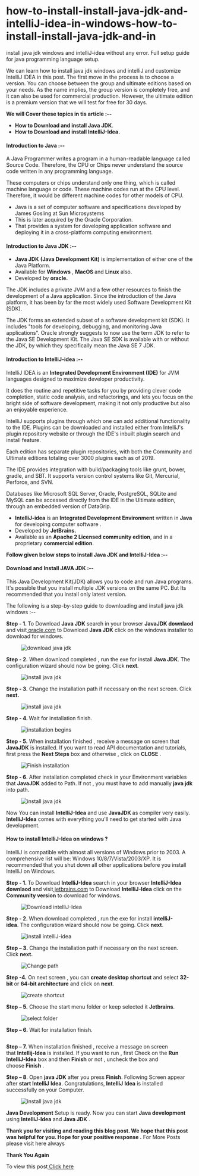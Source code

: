 # how-to-install-install-java-jdk-and-intelliJ-idea-in-windows-how-to-install-install-java-jdk-and-in
<!-- wp:paragraph -->
<p>install java jdk windows and intelliJ-idea without any error.  Full setup guide for java programming language setup.</p>
<!-- /wp:paragraph -->

<!-- wp:paragraph -->
<p>We can learn how to install java jdk windows and intelliJ and customize IntelliJ IDEA in this post. The first move in the process is to choose a version. You can choose between the group and ultimate editions based on your needs. As the name implies, the group version is completely free, and it can also be used for commercial production. However, the ultimate edition is a premium version that we will test for free for 30 days.</p>
<!-- /wp:paragraph -->

<!-- wp:paragraph -->
<p><strong>We will Cover these topics in tis article :--</strong></p>
<!-- /wp:paragraph -->

<!-- wp:list -->
<ul><li><strong>How to Download and install Java JDK</strong>.</li><li><strong>How to Download and install IntelliJ-Idea.</strong></li></ul>
<!-- /wp:list -->

<!-- wp:heading {"level":4} -->
<h4><strong>Introduction to Java</strong> :--</h4>
<!-- /wp:heading -->

<!-- wp:paragraph -->
<p>A Java Programmer writes a program in a human-readable language called Source Code. Therefore, the CPU or Chips never understand the source code written in any programming language.</p>
<!-- /wp:paragraph -->

<!-- wp:paragraph -->
<p>These computers or chips understand only one thing, which is called machine language or code. These machine codes run at the CPU level. Therefore, it would be different machine codes for other models of CPU.</p>
<!-- /wp:paragraph -->

<!-- wp:list -->
<ul><li>Java is a set of computer software and specifications developed by James Gosling at Sun Microsystems</li><li>This is later acquired by the Oracle Corporation.</li><li>That provides a system for developing application software and deploying it in a cross-platform computing environment.</li></ul>
<!-- /wp:list -->

<!-- wp:heading {"level":4} -->
<h4><strong>Introduction</strong> to <strong>Java</strong> <strong>JDK</strong> :--  </h4>
<!-- /wp:heading -->

<!-- wp:list -->
<ul><li><strong>Java JDK</strong> <strong>(Java Development Kit)</strong> is implementation of either one of the Java Platform.</li><li>Available for <strong>Windows</strong>  , <strong>MacOS </strong>and <strong>Linux</strong> also. </li><li>Developed by <strong>oracle.</strong></li></ul>
<!-- /wp:list -->

<!-- wp:paragraph -->
<p>The JDK includes a private JVM and a few other resources to finish the development of a Java application. Since the introduction of the Java platform, it has been by far the most widely used Software Development Kit (SDK).</p>
<!-- /wp:paragraph -->

<!-- wp:paragraph -->
<p>The JDK forms an extended subset of a software development kit (SDK). It includes "tools for developing, debugging, and monitoring Java applications". Oracle strongly suggests to now use the term JDK to refer to the Java SE Development Kit. The Java SE SDK is available with or without the JDK, by which they specifically mean the Java SE 7 JDK.</p>
<!-- /wp:paragraph -->

<!-- wp:heading {"level":4} -->
<h4><strong>Introduction</strong> to <strong>IntelliJ-idea</strong> :--</h4>
<!-- /wp:heading -->

<!-- wp:paragraph -->
<p>IntelliJ IDEA is an&nbsp;<strong>Integrated Development Environment (IDE)</strong>&nbsp;for JVM languages designed to maximize developer productivity. </p>
<!-- /wp:paragraph -->

<!-- wp:paragraph -->
<p>It does the routine and repetitive tasks for you by providing clever code completion, static code analysis, and refactorings, and lets you focus on the bright side of software development, making it not only productive but also an enjoyable experience.</p>
<!-- /wp:paragraph -->

<!-- wp:paragraph -->
<p>IntelliJ supports plugins through which one can add additional functionality to the IDE. Plugins can be downloaded and installed either from IntelliJ's plugin repository website or through the IDE's inbuilt plugin search and install feature. </p>
<!-- /wp:paragraph -->

<!-- wp:paragraph -->
<p>Each edition has separate plugin repositories, with both the Community and Ultimate editions totaling over 3000 plugins each as of 2019.</p>
<!-- /wp:paragraph -->

<!-- wp:paragraph -->
<p>The IDE provides integration with build/packaging tools like grunt, bower, gradle, and SBT. It supports version control systems like Git, Mercurial, Perforce, and SVN. </p>
<!-- /wp:paragraph -->

<!-- wp:paragraph -->
<p>Databases like Microsoft SQL Server, Oracle, PostgreSQL, SQLite and MySQL can be accessed directly from the IDE in the Ultimate edition, through an embedded version of DataGrip.</p>
<!-- /wp:paragraph -->

<!-- wp:list -->
<ul><li><strong>IntelliJ-idea</strong> is an <strong>Integrated Development Environment</strong> written in <strong>Java</strong> for developing computer software .</li><li>Developed by <strong>JetBrains.</strong></li><li>Available as an <strong>Apache 2 Licensed community edition</strong>, and in a proprietary <strong>commercial edition</strong>.</li></ul>
<!-- /wp:list -->

<!-- wp:paragraph -->
<p><strong>Follow given below steps to install Java JDK and IntelliJ-Idea :-- </strong></p>
<!-- /wp:paragraph -->

<!-- wp:heading {"level":4} -->
<h4><strong>Download and Install JAVA JDK :--</strong></h4>
<!-- /wp:heading -->

<!-- wp:paragraph -->
<p>This Java Development Kit(JDK) allows you to code and run Java programs. It's possible that you install multiple JDK versions on the same PC. But Its recommended that you install only latest version.</p>
<!-- /wp:paragraph -->

<!-- wp:paragraph -->
<p>The following is a step-by-step guide to downloading and install java jdk windows :--</p>
<!-- /wp:paragraph -->

<!-- wp:paragraph -->
<p><strong>Step - 1. </strong> To Download <strong>Java JDK</strong> search in your browser <strong>JavaJDK downlaod</strong> and visit<a href="https://www.oracle.com/in/java/technologies/javase-jdk15-downloads.html"> oracle.com</a> to Download <strong>Java JDK</strong> click on the windows installer to download for windows.</p>
<!-- /wp:paragraph -->

<!-- wp:image {"align":"right","id":1169,"sizeSlug":"large","linkDestination":"none"} -->
<div class="wp-block-image"><figure class="alignright size-large"><img src="http://pcbloggers.com/wp-content/uploads/2021/03/Screenshot-2021-03-18-215905.jpg" alt="download java jdk" class="wp-image-1169"/></figure></div>
<!-- /wp:image -->

<!-- wp:paragraph -->
<p><strong>Step - 2.</strong> When download completed , run the exe for install <strong>Java JDK</strong>.&nbsp;The configuration wizard should now be going. Click <strong>next</strong>.</p>
<!-- /wp:paragraph -->

<!-- wp:image {"align":"center","id":1170,"sizeSlug":"large","linkDestination":"none"} -->
<div class="wp-block-image"><figure class="aligncenter size-large"><img src="http://pcbloggers.com/wp-content/uploads/2021/03/Screenshot-2021-03-18-220433.jpg" alt="install java jdk" class="wp-image-1170"/></figure></div>
<!-- /wp:image -->

<!-- wp:paragraph -->
<p><strong>Step - 3.</strong> Change the installation path if necessary on the next screen. Click <strong>next.</strong></p>
<!-- /wp:paragraph -->

<!-- wp:image {"align":"center","id":1171,"sizeSlug":"large","linkDestination":"none"} -->
<div class="wp-block-image"><figure class="aligncenter size-large"><img src="http://pcbloggers.com/wp-content/uploads/2021/03/Screenshot-2021-03-18-220503.jpg" alt="install java jdk" class="wp-image-1171"/></figure></div>
<!-- /wp:image -->

<!-- wp:paragraph -->
<p><strong>Step - 4. </strong>Wait for installation finish.</p>
<!-- /wp:paragraph -->

<!-- wp:image {"align":"center","id":1172,"sizeSlug":"large","linkDestination":"none"} -->
<div class="wp-block-image"><figure class="aligncenter size-large"><img src="http://pcbloggers.com/wp-content/uploads/2021/03/Screenshot-2021-03-18-220523.jpg" alt="installation begins" class="wp-image-1172"/></figure></div>
<!-- /wp:image -->

<!-- wp:paragraph -->
<p><strong>Step - 5.</strong> When installation finished , receive a message on screen that <strong>JavaJDK</strong> is installed. If you want to read API documentation and tutorials, first press the <strong>Next Steps</strong> box and <strong> </strong>otherwise  , click on <strong>CLOSE</strong> .</p>
<!-- /wp:paragraph -->

<!-- wp:image {"align":"center","id":1173,"sizeSlug":"large","linkDestination":"none"} -->
<div class="wp-block-image"><figure class="aligncenter size-large"><img src="http://pcbloggers.com/wp-content/uploads/2021/03/Screenshot-2021-03-18-220714.jpg" alt="Finish installation" class="wp-image-1173"/></figure></div>
<!-- /wp:image -->

<!-- wp:paragraph -->
<p><strong>Step - 6</strong>. After  installation completed check in your Environment variables that <strong>JavaJDK</strong> added to Path. If not , you must have to add manually <strong>java jdk</strong> into path.</p>
<!-- /wp:paragraph -->

<!-- wp:image {"align":"center","id":1174,"sizeSlug":"large","linkDestination":"none"} -->
<div class="wp-block-image"><figure class="aligncenter size-large"><img src="http://pcbloggers.com/wp-content/uploads/2021/03/Screenshot-2021-03-18-221013.jpg" alt="install java jdk" class="wp-image-1174"/></figure></div>
<!-- /wp:image -->

<!-- wp:paragraph -->
<p> Now You can install <strong>IntelliJ-Idea</strong> and use <strong>JavaJDK </strong>as compiler very easily. <strong>IntelliJ-Idea</strong> comes with everything you'll need to get started with Java development.</p>
<!-- /wp:paragraph -->

<!-- wp:heading {"level":4} -->
<h4><strong>How to install IntelliJ-Idea on windows ?</strong></h4>
<!-- /wp:heading -->

<!-- wp:paragraph -->
<p>IntelliJ is compatible with almost all versions of Windows prior to 2003. A comprehensive list will be: Windows 10/8/7/Vista/2003/XP. It is recommended that you shut down all other applications before you install IntelliJ on Windows.</p>
<!-- /wp:paragraph -->

<!-- wp:paragraph -->
<p><strong>Step - 1. </strong>To Download <strong>IntelliJ-Idea</strong> search in your browser <strong>IntelliJ-Idea downlaod</strong> and visit<a href="https://www.jetbrains.com/idea/download/#section=windows"> jetbrains.com</a> to Download <strong>IntelliJ-Idea</strong> click on the <strong>Community version</strong> to download for windows.</p>
<!-- /wp:paragraph -->

<!-- wp:image {"align":"center","id":1175,"sizeSlug":"large","linkDestination":"none"} -->
<div class="wp-block-image"><figure class="aligncenter size-large"><img src="http://pcbloggers.com/wp-content/uploads/2021/03/Screenshot-2021-03-18-221648.jpg" alt="Download intelliJ-Idea" class="wp-image-1175"/></figure></div>
<!-- /wp:image -->

<!-- wp:paragraph -->
<p><strong><strong>Step - 2.</strong> </strong>When download completed , run the exe for install <strong>intelliJ-idea</strong>.&nbsp;The configuration wizard should now be going. Click <strong>next</strong>.</p>
<!-- /wp:paragraph -->

<!-- wp:image {"align":"center","id":1176,"sizeSlug":"large","linkDestination":"none"} -->
<div class="wp-block-image"><figure class="aligncenter size-large"><img src="http://pcbloggers.com/wp-content/uploads/2021/03/Screenshot-2021-03-18-222008.jpg" alt="install intelliJ-idea" class="wp-image-1176"/></figure></div>
<!-- /wp:image -->

<!-- wp:paragraph -->
<p><strong>Step – 3.</strong>&nbsp;Change the installation path if necessary on the next screen. Click&nbsp;<strong>next.</strong></p>
<!-- /wp:paragraph -->

<!-- wp:image {"align":"center","id":1177,"sizeSlug":"large","linkDestination":"none"} -->
<div class="wp-block-image"><figure class="aligncenter size-large"><img src="http://pcbloggers.com/wp-content/uploads/2021/03/Screenshot-2021-03-18-222027.jpg" alt="Change path" class="wp-image-1177"/></figure></div>
<!-- /wp:image -->

<!-- wp:paragraph -->
<p><strong>Step -4.</strong>&nbsp;On next screen , you can&nbsp;<strong>create desktop shortcut</strong>&nbsp;and select&nbsp;<strong>32-bit&nbsp;</strong>or&nbsp;<strong>64-bit architecture</strong>&nbsp;and click on&nbsp;<strong>next</strong>.</p>
<!-- /wp:paragraph -->

<!-- wp:image {"align":"center","id":1178,"sizeSlug":"large","linkDestination":"none"} -->
<div class="wp-block-image"><figure class="aligncenter size-large"><img src="http://pcbloggers.com/wp-content/uploads/2021/03/Screenshot-2021-03-18-222052.jpg" alt="create shortcut" class="wp-image-1178"/></figure></div>
<!-- /wp:image -->

<!-- wp:paragraph -->
<p><strong>Step – 5.</strong>&nbsp;Choose the start menu folder or keep selected it&nbsp;<strong>Jetbrains</strong>.</p>
<!-- /wp:paragraph -->

<!-- wp:image {"align":"center","id":1180,"sizeSlug":"large","linkDestination":"none"} -->
<div class="wp-block-image"><figure class="aligncenter size-large"><img src="http://pcbloggers.com/wp-content/uploads/2021/03/Screenshot-2021-03-18-222110.jpg" alt="select folder" class="wp-image-1180"/></figure></div>
<!-- /wp:image -->

<!-- wp:paragraph -->
<p><strong>Step – 6.</strong> Wait for installation finish.</p>
<!-- /wp:paragraph -->

<!-- wp:image {"align":"center","id":1181,"sizeSlug":"large","linkDestination":"none"} -->
<div class="wp-block-image"><figure class="aligncenter size-large"><img src="http://pcbloggers.com/wp-content/uploads/2021/03/Screenshot-2021-03-18-222127.jpg" alt="" class="wp-image-1181"/></figure></div>
<!-- /wp:image -->

<!-- wp:paragraph -->
<p><strong>Step – 7.</strong>&nbsp;When installation finished , receive a message on screen that&nbsp;<strong>Intellij-Idea</strong>&nbsp;is installed. If you want to run , first Check on the&nbsp;<strong>Run IntelliJ-Idea</strong>&nbsp;box and then&nbsp;<strong>Finish&nbsp;</strong>or not , uncheck the box and choose&nbsp;<strong>Finish</strong>&nbsp;.</p>
<!-- /wp:paragraph -->

<!-- wp:paragraph -->
<p><strong>Step – 8</strong>. Open&nbsp;<strong>java JDK</strong>&nbsp;after you press&nbsp;<strong>Finish</strong>. Following Screen appear after&nbsp;<strong>start IntelliJ</strong> <strong>Idea</strong>. Congratulations,<strong>&nbsp;IntelliJ</strong> <strong>Idea</strong>&nbsp;is installed successfully on your Computer.</p>
<!-- /wp:paragraph -->

<!-- wp:image {"align":"center","id":1182,"sizeSlug":"large","linkDestination":"none"} -->
<div class="wp-block-image"><figure class="aligncenter size-large"><img src="http://pcbloggers.com/wp-content/uploads/2021/03/Screenshot-2021-03-18-222749.jpg" alt="install java jdk" class="wp-image-1182"/></figure></div>
<!-- /wp:image -->

<!-- wp:paragraph -->
<p><strong>Java Development</strong> Setup is ready. Now you can start <strong>Java development</strong> using <strong>IntelliJ-Idea</strong> and <strong>Java JDK</strong> .</p>
<!-- /wp:paragraph -->

<!-- wp:paragraph -->
<p><strong>Thank you for visiting and reading this blog post. We hope that this post was helpful for you. Hope for your positive response .</strong> For More Posts please visit here always</p>
<!-- /wp:paragraph -->

<!-- wp:paragraph -->
<p><strong> Thank You Again</strong> </p>
  
To view this post<a href="https://pcbloggers.com/install-java-jdk-and-intellij-idea-in-windows-without-errors/" > Click here</a>
